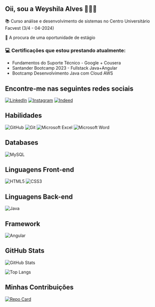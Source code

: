 ## Oii, sou a Weyshila Alves 👩🏻‍💻


📚 Curso análise e desenvolvimento de sistemas no Centro Universitário Facvest (3/4 - 04-2024) 

🧐 A procura de uma oportunidade de estágio

### 💻 Certificações que estou prestando atualmente:
- Fundamentos do Suporte Técnico - Google + Cousera
- Santander Bootcamp 2023 - Fullstack Java+Angular
- Bootcamp Desenvolvimento Java com Cloud AWS 

  
## Encontre-me nas seguintes redes sociais
[![LinkedIn](https://img.shields.io/badge/LinkedIn-001?style=for-the-badge&logo=linkedin&logoColor=0E76A8)](https://www.linkedin.com/in/weyshila-alves-852aa71a4/)
[![Instagram](https://img.shields.io/badge/Instagram-001?style=for-the-badge&logo=instagram)](https://www.instagram.com/alwsehyi/)
[![Indeed](https://img.shields.io/badge/indeed-001?style=for-the-badge&logo=indeed&logoColor=white)](https://profile.indeed.com/resume)
## Habilidades
![GitHub](https://img.shields.io/badge/GitHub-001?style=for-the-badge&logo=github&logoColor=05)
![Git](https://img.shields.io/badge/Git-001?style=for-the-badge&logo=git&logoColor=fff) 
![Microsoft Excel](https://img.shields.io/badge/Microsoft_Excel-001?style=for-the-badge&logo=microsoft-excel&logoColor=white)
![Microsoft Word](https://img.shields.io/badge/Microsoft_Word-001?style=for-the-badge&logo=microsoft-word&logoColor=white)

## Databases
![MySQL](https://img.shields.io/badge/mysql-001.svg?style=for-the-badge&logo=mysql&logoColor=white)

## Linguagens Front-end
![HTML5](https://img.shields.io/badge/HTML5-001?style=for-the-badge&logo=html5)
![CSS3](https://img.shields.io/badge/CSS3-001?style=for-the-badge&logo=css3&logoColor=264CE4)


## Linguagens Back-end
![Java](https://img.shields.io/badge/java-001.svg?style=for-the-badge&logo=openjdk&logoColor=white)

## Framework
![Angular](https://img.shields.io/badge/angular-001.svg?style=for-the-badge&logo=angular&logoColor=white)

## GitHub Stats

![GitHub Stats](https://github-readme-stats.vercel.app/api?username=Weyshila&theme=transparent&bg_color=000&border_color=30A3DC&show_icons=true&icon_color=30A3DC&title_color=E94D5F&text_color=FFF)

![Top Langs](https://github-readme-stats-git-masterrstaa-rickstaa.vercel.app/api/top-langs/?username=Weyshila&layout=compact&bg_color=000&border_color=30A3DC&title_color=E94D5F&text_color=FFF)


## Minhas Contribuições
[![Repo Card](https://github-readme-stats.vercel.app/api/pin/?username=Weyshila&repo=dio-lab-open-source&bg_color=000&border_color=30A3DC&show_icons=true&icon_color=30A3DC&title_color=E94D5F&text_color=FFF)](https://github.com/Weyshila/dio-lab-open-source)
